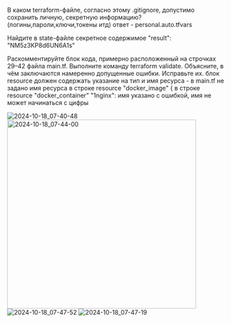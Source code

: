
В каком terraform-файле, согласно этому .gitignore, допустимо сохранить личную, секретную информацию?(логины,пароли,ключи,токены итд)
ответ - personal.auto.tfvars

Найдите в state-файле секретное содержимое
"result": "NM5z3KP8d6UN6A1s"

Раскомментируйте блок кода, примерно расположенный на строчках 29–42 файла main.tf. Выполните команду terraform validate. Объясните, в чём заключаются намеренно допущенные ошибки. Исправьте их.
блок resource должен содержать указание на тип и имя ресурса - в main.tf не задано имя ресурса в строке resource "docker_image" {
в строке resource "docker_container" "1nginx": имя указано с ошибкой, имя не может начинаться с цифры

![2024-10-18_07-40-48](https://github.com/user-attachments/assets/93d14d54-8242-4d3c-a12f-991c5286e168)
<img width="438" alt="2024-10-18_07-44-00" src="https://github.com/user-attachments/assets/245866fd-d3f7-449c-a2d2-a81edf1f5f1a">
![2024-10-18_07-47-52](https://github.com/user-attachments/assets/7639b0e4-2e72-4a35-b47b-2ce865416860)
![2024-10-18_07-47-19](https://github.com/user-attachments/assets/1cc50ef2-eb69-44f7-9a26-e8cb3404dbdf)





